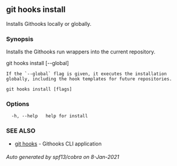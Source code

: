 ## git hooks install

Installs Githooks locally or globally.

### Synopsis


Installs the Githooks run wrappers into the current repository.

git hooks install [--global]

    If the `--global` flag is given, it executes the installation
    globally, including the hook templates for future repositories.

```
git hooks install [flags]
```

### Options

```
  -h, --help   help for install
```

### SEE ALSO

* [git hooks](git_hooks.md)	 - Githooks CLI application

###### Auto generated by spf13/cobra on 8-Jan-2021
